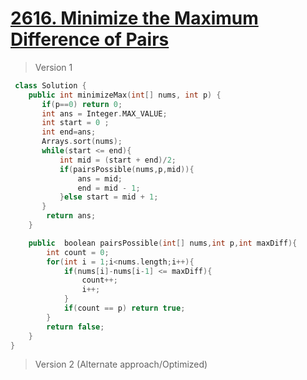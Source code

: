 # [2616. Minimize the Maximum Difference of Pairs](https://leetcode.com/problems/minimize-the-maximum-difference-of-pairs/)
> Version 1
```c++
 class Solution {
    public int minimizeMax(int[] nums, int p) {
       if(p==0) return 0;
       int ans = Integer.MAX_VALUE;
       int start = 0 ;
       int end=ans;
       Arrays.sort(nums);
       while(start <= end){
           int mid = (start + end)/2;
           if(pairsPossible(nums,p,mid)){
               ans = mid;
               end = mid - 1;
           }else start = mid + 1;
       }        
        return ans;
    }

    public  boolean pairsPossible(int[] nums,int p,int maxDiff){
        int count = 0;
        for(int i = 1;i<nums.length;i++){
            if(nums[i]-nums[i-1] <= maxDiff){ 
                count++;
                i++;
            }
            if(count == p) return true;
        }
        return false;
    }
}
```

> Version 2 (Alternate approach/Optimized)